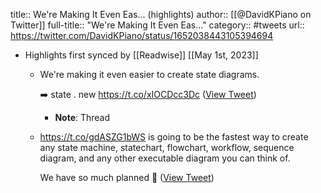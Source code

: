 title:: We're Making It Even Eas... (highlights)
author:: [[@DavidKPiano on Twitter]]
full-title:: "We're Making It Even Eas..."
category:: #tweets
url:: https://twitter.com/DavidKPiano/status/1652038443105394694

- Highlights first synced by [[Readwise]] [[May 1st, 2023]]
	- We're making it even easier to create state diagrams.
	  
	  ➡️ state . new https://t.co/xIOCDcc3Dc ([View Tweet](https://twitter.com/DavidKPiano/status/1652038443105394694))
		- **Note**: Thread
	- https://t.co/gdASZG1bWS is going to be the fastest way to create any state machine, statechart, flowchart, workflow, sequence diagram, and any other executable diagram you can think of.
	  
	  We have so much planned 🚀 ([View Tweet](https://twitter.com/DavidKPiano/status/1652039549264994304))